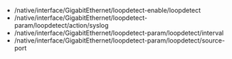 - /native/interface/GigabitEthernet/loopdetect-enable/loopdetect
- /native/interface/GigabitEthernet/loopdetect-param/loopdetect/action/syslog
- /native/interface/GigabitEthernet/loopdetect-param/loopdetect/interval
- /native/interface/GigabitEthernet/loopdetect-param/loopdetect/source-port
